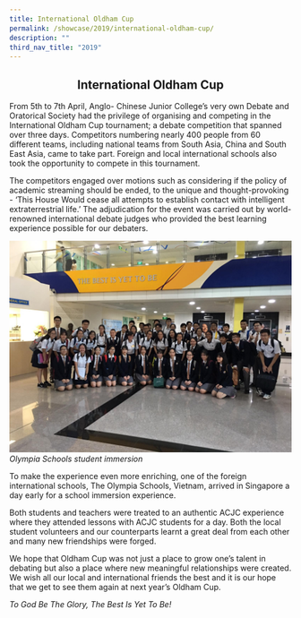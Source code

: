 ```yaml
---
title: International Oldham Cup
permalink: /showcase/2019/international-oldham-cup/
description: ""
third_nav_title: "2019"
---
```

## <center> International Oldham Cup </center>

From 5th to 7th April, Anglo- Chinese Junior College’s very own Debate and Oratorical Society had the privilege of organising and competing in the International Oldham Cup tournament; a debate competition that spanned over three days. Competitors numbering nearly 400 people from 60 different teams, including national teams from South Asia, China and South East Asia, came to take part. Foreign and local international schools also took the opportunity to compete in this tournament.

  

The competitors engaged over motions such as considering if the policy of academic streaming should be ended, to the unique and thought-provoking - ‘This House Would cease all attempts to establish contact with intelligent extraterrestrial life.’ The adjudication for the event was carried out by world-renowned international debate judges who provided the best learning experience possible for our debaters.

![](/images/PHOTO-2019-04-30-20-26-37.jpeg)
_Olympia Schools student immersion_

To make the experience even more enriching, one of the foreign international schools, The Olympia Schools, Vietnam, arrived in Singapore a day early for a school immersion experience.

Both students and teachers were treated to an authentic ACJC experience where they attended lessons with ACJC students for a day. Both the local student volunteers and our counterparts learnt a great deal from each other and many new friendships were forged.

We hope that Oldham Cup was not just a place to grow one’s talent in debating but also a place where new meaningful relationships were created. We wish all our local and international friends the best and it is our hope that we get to see them again at next year’s Oldham Cup.

_To God Be The Glory, The Best Is Yet To Be!_